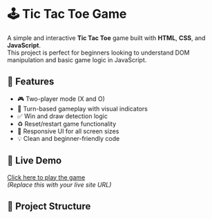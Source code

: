 # 🕹️ Tic Tac Toe Game

A simple and interactive **Tic Tac Toe** game built with **HTML**, **CSS**, and **JavaScript**.  
This project is perfect for beginners looking to understand DOM manipulation and basic game logic in JavaScript.

## 🔧 Features

- 🎮 Two-player mode (X and O)
- 🔁 Turn-based gameplay with visual indicators
- ✅ Win and draw detection logic
- ♻️ Reset/restart game functionality
- 📱 Responsive UI for all screen sizes
- 💡 Clean and beginner-friendly code

## 🚀 Live Demo

[Click here to play the game](https://your-live-demo-link.com)  
*(Replace this with your live site URL)*

## 📂 Project Structure

